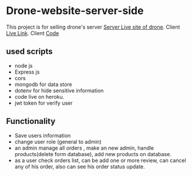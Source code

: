 # Drone-website-server-side
This project is for selling drone's server [Server Live site of drone](https://imran-drone.herokuapp.com/). Client [Live Link](https://drone-45254.web.app/). Client [Code](https://github.com/programming-hero-web-course-4/niche-website-client-side-imran-de)
## used scripts 
- node js
- Express js
- cors
- mongodb for data store
- dotenv for hide sensitive information
- code live on heroku.
- jwt token for verify user

## Functionality
- Save users information
- change user role (general to admin)
- an admin manage all orders , make an new admin, handle products(delete form database), add new products on database.
-  as a user check orders list, can be add one or more review, can cancel any of his order, also can see his order status update. 

